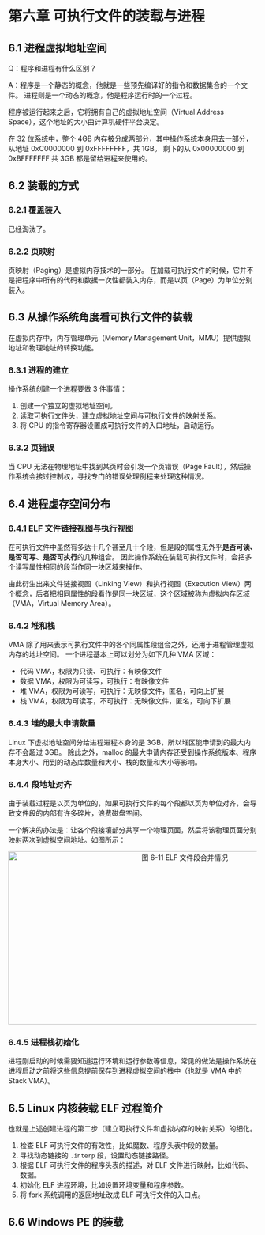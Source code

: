 # 第六章 可执行文件的装载与进程

## 6.1 进程虚拟地址空间

Q：程序和进程有什么区别？

A：程序是一个静态的概念，他就是一些预先编译好的指令和数据集合的一个文件。
进程则是一个动态的概念，他是程序运行时的一个过程。

程序被运行起来之后，它将拥有自己的虚拟地址空间（Virtual Address Space），这个地址的大小由计算机硬件平台决定。

在 32 位系统中，整个 4GB 内存被分成两部分，其中操作系统本身用去一部分，从地址 0xC0000000 到 0xFFFFFFFF，共 1GB。
剩下的从 0x00000000 到 0xBFFFFFFF 共 3GB 都是留给进程来使用的。

## 6.2 装载的方式

### 6.2.1 覆盖装入

已经淘汰了。

### 6.2.2 页映射

页映射（Paging）是虚拟内存技术的一部分。
在加载可执行文件的时候，它并不是把程序中所有的代码和数据一次性都装入内存，而是以页（Page）为单位分别装入。

## 6.3 从操作系统角度看可执行文件的装载

在虚拟内存中，内存管理单元（Memory Management Unit，MMU）提供虚拟地址和物理地址的转换功能。

### 6.3.1 进程的建立

操作系统创建一个进程要做 3 件事情：

1. 创建一个独立的虚拟地址空间。
2. 读取可执行文件头，建立虚拟地址空间与可执行文件的映射关系。
3. 将 CPU 的指令寄存器设置成可执行文件的入口地址，启动运行。

### 6.3.2 页错误

当 CPU 无法在物理地址中找到某页时会引发一个页错误（Page Fault），然后操作系统会接过控制权，寻找专门的错误处理例程来处理这种情况。

## 6.4 进程虚存空间分布

### 6.4.1 ELF 文件链接视图与执行视图

在可执行文件中虽然有多达十几个甚至几十个段，但是段的属性无外乎**是否可读、是否可写、是否可执行**的几种组合。
因此操作系统在装载可执行文件时，会把多个读写属性相同的段当作同一块区域来操作。

由此衍生出来文件链接视图（Linking View）和执行视图（Execution View）两个概念，后者把相同属性的段看作是同一块区域，这个区域被称为虚拟内存区域（VMA，Virtual Memory Area）。

### 6.4.2 堆和栈

VMA 除了用来表示可执行文件中的各个同属性段组合之外，还用于进程管理虚拟内存的地址空间。
一个进程基本上可以划分为如下几种 VMA 区域：

- 代码 VMA，权限为只读、可执行：有映像文件
- 数据 VMA，权限为可读写，可执行：有映像文件
- 堆 VMA，权限为可读写，可执行：无映像文件，匿名，可向上扩展
- 栈 VMA，权限为可读写，不可执行：无映像文件，匿名，可向下扩展

### 6.4.3 堆的最大申请数量

Linux 下虚拟地址空间分给进程进程本身的是 3GB，所以堆区能申请到的最大内存不会超过 3GB。
除此之外，malloc 的最大申请内存还受到操作系统版本、程序本身大小、用到的动态库数量和大小、栈的数量和大小等影响。

### 6.4.4 段地址对齐

由于装载过程是以页为单位的，如果可执行文件的每个段都以页为单位对齐，会导致文件段的内部有许多碎片，浪费磁盘空间。

一个解决的办法是：让各个段接壤部分共享一个物理页面，然后将该物理页面分别映射两次到虚拟空间地址。如图所示：

<div align="center">
<img src="https://github.com/xpmemeda/task/raw/master/chrome-review-list/Link-Load-and-Library/resource/6-11.jpg" width = "700" height = "350" alt="图 6-11 ELF 文件段合并情况"/>
</div>

### 6.4.5 进程栈初始化

进程刚启动的时候需要知道运行环境和运行参数等信息，常见的做法是操作系统在进程启动之前将这些信息提前保存到进程虚拟空间的栈中（也就是 VMA 中的 Stack VMA）。

## 6.5 Linux 内核装载 ELF 过程简介

也就是上述创建进程的第二步（建立可执行文件和虚拟内存的映射关系）的细化。

1. 检查 ELF 可执行文件的有效性，比如魔数、程序头表中段的数量。
2. 寻找动态链接的 ``.interp`` 段，设置动态链接路径。
3. 根据 ELF 可执行文件的程序头表的描述，对 ELF 文件进行映射，比如代码、数据。
4. 初始化 ELF 进程环境，比如设置环境变量和程序参数。
5. 将 fork 系统调用的返回地址改成 ELF 可执行文件的入口点。

## 6.6 Windows PE 的装载